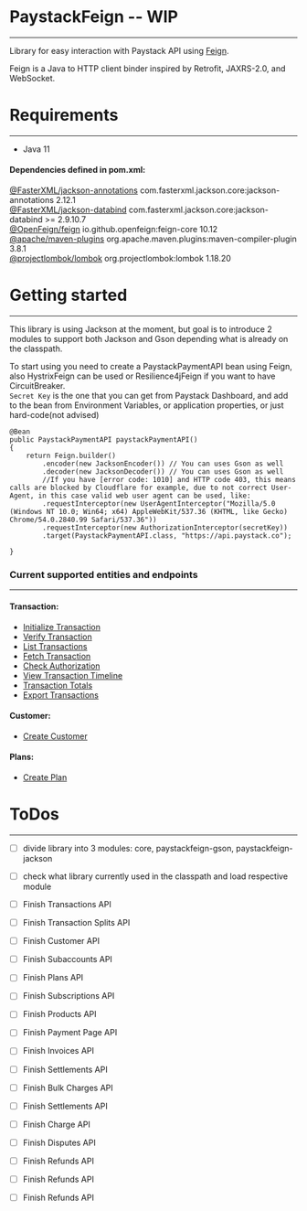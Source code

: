 # PaystackFeign -- WIP

------
Library for easy interaction with Paystack API using [Feign](https://github.com/OpenFeign/feign).

Feign is a Java to HTTP client binder inspired by Retrofit, JAXRS-2.0, and WebSocket.

# Requirements

------

* Java 11

#### Dependencies defined in pom.xml:

[@FasterXML/jackson-annotations](https://github.com/FasterXML/jackson-annotations) com.fasterxml.jackson.core:jackson-annotations 2.12.1 \
[@FasterXML/jackson-databind](https://github.com/FasterXML/jackson-databind) com.fasterxml.jackson.core:jackson-databind >= 2.9.10.7 \
[@OpenFeign/feign](https://github.com/OpenFeign/feign) io.github.openfeign:feign-core 10.12 \
[@apache/maven-plugins](https://github.com/apache/maven-plugins) org.apache.maven.plugins:maven-compiler-plugin 3.8.1 \
[@projectlombok/lombok](https://github.com/projectlombok/lombok) org.projectlombok:lombok 1.18.20

# Getting started

------
This library is using Jackson at the moment, but goal is to introduce 2 modules to support both Jackson and Gson depending what is already on the classpath.

To start using you need to create a PaystackPaymentAPI bean using Feign, also HystrixFeign can be used or Resilience4jFeign if you want to have CircuitBreaker. \
`Secret Key` is the one that you can get from Paystack Dashboard, and add to the bean from Environment Variables, or application properties, or just hard-code(not advised)

    @Bean
    public PaystackPaymentAPI paystackPaymentAPI()
    {
        return Feign.builder()
            .encoder(new JacksonEncoder()) // You can uses Gson as well
            .decoder(new JacksonDecoder()) // You can uses Gson as well
            //If you have [error code: 1010] and HTTP code 403, this means calls are blocked by Cloudflare for example, due to not correct User-Agent, in this case valid web user agent can be used, like:
            .requestInterceptor(new UserAgentInterceptor("Mozilla/5.0 (Windows NT 10.0; Win64; x64) AppleWebKit/537.36 (KHTML, like Gecko) Chrome/54.0.2840.99 Safari/537.36"))
            .requestInterceptor(new AuthorizationInterceptor(secretKey))
            .target(PaystackPaymentAPI.class, "https://api.paystack.co");

    }

### Current supported entities and endpoints

-----

#### Transaction:

* [Initialize Transaction](https://paystack.com/docs/api/#transaction-initialize)
* [Verify Transaction](https://paystack.com/docs/api/#transaction-verify)
* [List Transactions](https://paystack.com/docs/api/#transaction-list)
* [Fetch Transaction](https://paystack.com/docs/api/#transaction-fetch)
* [Check Authorization](https://paystack.com/docs/api/#transaction-check-authorization)
* [View Transaction Timeline](https://paystack.com/docs/api/#transaction-view-timeline)
* [Transaction Totals](https://paystack.com/docs/api/#transaction-totals)
* [Export Transactions](https://paystack.com/docs/api/#transaction-export)

#### Customer:

* [Create Customer](https://paystack.com/docs/api/#customer-create)

#### Plans:

* [Create Plan](https://paystack.com/docs/api/#plan-create)

# ToDos

-----

- [ ] divide library into 3 modules: core, paystackfeign-gson, paystackfeign-jackson
- [ ] check what library currently used in the classpath and load respective module
- [ ] Finish Transactions API
- [ ] Finish Transaction Splits API
- [ ] Finish Customer API
- [ ] Finish Subaccounts API
- [ ] Finish Plans API
- [ ] Finish Subscriptions API
- [ ] Finish Products API
- [ ] Finish Payment Page API
- [ ] Finish Invoices API
- [ ] Finish Settlements API
- [ ] Finish Bulk Charges API
- [ ] Finish Settlements API
- [ ] Finish Charge API
- [ ] Finish Disputes API
- [ ] Finish Refunds API
- [ ] Finish Refunds API
- [ ] Finish Refunds API


